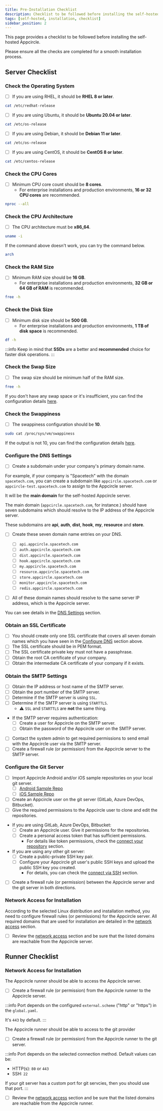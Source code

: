 ```yaml
---
title: Pre-Installation Checklist
description: Checklist to be followed before installing the self-hosted Appcircle
tags: [self-hosted, installation, checklist]
sidebar_position: 2
---
```


This page provides a checklist to be followed before installing the self-hosted Appcircle.

Please ensure all the checks are completed for a smooth installation process.

## Server Checklist

### Check the Operating System

- [ ] If you are using RHEL, it should be **RHEL 8 or later**.

```bash
cat /etc/redhat-release
```

- [ ] If you are using Ubuntu, it should be **Ubuntu 20.04 or later**.

```bash
cat /etc/os-release
```

- [ ] If you are using Debian, it should be **Debian 11 or later**.

```bash
cat /etc/os-release
```

- [ ] If you are using CentOS, it should be **CentOS 8 or later**.

```bash
cat /etc/centos-release
```

### Check the CPU Cores

- [ ] Minimum CPU core count should be **8 cores**.
  - For enterprise installations and production environments, **16 or 32 CPU cores** are recommended.

```bash
nproc --all
```

### Check the CPU Architecture

- [ ] The CPU architecture must be **x86_64**.

```bash
uname -i
```

If the command above doesn't work, you can try the command below.

```bash
arch
```

### Check the RAM Size

- [ ] Minimum RAM size should be **16 GB**.
  - For enterprise installations and production environments, **32 GB or 64 GB of RAM** is recommended.

```bash
free -h
```

### Check the Disk Size

- [ ] Minimum disk size should be **500 GB**.
  - For enterprise installations and production environments, **1 TB of disk space** is recommended.

```bash
df -h
```

:::info
Keep in mind that **SSDs** are a better and **recommended** choice for faster disk operations.
:::

### Check the Swap Size

- [ ] The swap size should be minimum half of the RAM size.

```bash
free -h
```

If you don't have any swap space or it's insufficient, you can find the configuration details [here](docker#swap).

### Check the Swappiness

- [ ] The swappiness configuration should be **10**.

```bash
sudo cat /proc/sys/vm/swappiness
```

If the output is not 10, you can find the configuration details [here](docker#swappiness).

### Configure the DNS Settings

- [ ] Create a subdomain under your company's primary domain name.

For example, if your company is "Spacetech" with the domain `spacetech.com`, you can create a subdomain like `appcircle.spacetech.com` or `appcircle-test.spacetech.com` to assign to the Appcircle server.

It will be the **main domain** for the self-hosted Appcircle server.

The main domain (`appcircle.spacetech.com`, for instance.) should have seven subdomains which should resolve to the IP address of the Appcircle server.

These subdomains are **api**, **auth**, **dist**, **hook**, **my**, **resource** and **store**.

- [ ] Create these seven domain name entries on your DNS.

  - [ ] `api.appcircle.spacetech.com`
  - [ ] `auth.appcircle.spacetech.com`
  - [ ] `dist.appcircle.spacetech.com`
  - [ ] `hook.appcircle.spacetech.com`
  - [ ] `my.appcircle.spacetech.com`
  - [ ] `resource.appcircle.spacetech.com`
  - [ ] `store.appcircle.spacetech.com`
  - [ ] `monitor.appcircle.spacetech.com`
  - [ ] `redis.appcircle.spacetech.com`

- [ ] All of these domain names should resolve to the same server IP address, which is the Appcircle server.

You can see details in the [DNS Settings](/self-hosted-appcircle/install-server/docker#4-dns-settings) section.

### Obtain an SSL Certificate

- [ ] You should create only one SSL certificate that covers all seven domain names which you have seen in the [Configure DNS](#configure-the-dns-settings) section above.
- [ ] The SSL certificate should be in PEM format.
- [ ] The SSL certificate private key must not have a passphrase.
- [ ] Obtain the root CA certificate of your company.
- [ ] Obtain the intermediate CA certificate of your company if it exists.

### Obtain the SMTP Settings

- [ ] Obtain the IP address or host name of the SMTP server.
- [ ] Obtain the port number of the SMTP server.
- [ ] Determine if the SMTP server is using `SSL`.
- [ ] Determine if the SMTP server is using `STARTTLS`.
  - :warning: `SSL` and `STARTTLS` are **not** the same thing.
- If the SMTP server requires authentication:
  - [ ] Create a user for Appcircle on the SMTP server.
  - [ ] Obtain the password of the Appcircle user on the SMTP server.
- [ ] Contact the system admin to get required permissions to send email with the Appcircle user via the SMTP server.
- [ ] Create a firewall rule (or permission) from the Appcircle server to the SMTP server.

### Configure the Git Server

- [ ] Import Appcircle Android and/or iOS sample repositories on your local git server.
  - [ ] [Android Sample Repo](https://github.com/appcircleio/appcircle-sample-android)
  - [ ] [iOS Sample Repo](https://github.com/appcircleio/appcircle-sample-ios)
- [ ] Create an Appcircle user on the git server (GitLab, Azure DevOps, Bitbucket).
- [ ] Give the required permissions to the Appcircle user to clone and edit the repositories.
- If you are using GitLab, Azure DevOps, Bitbucket:
  - [ ] Create an Appcircle user. Give it permissions for the repositories.
  - [ ] Create a personal access token that has sufficient permissions.
    - For details like token permissions, check the [connect your repository](/build/manage-the-connections/adding-a-build-profile#connect-your-repository) section.
- If you are using any other git server:
  - [ ] Create a public-private SSH key pair.
  - [ ] Configure your Appcircle git user's public SSH keys and upload the public SSH key you created.
    - For details, you can check the [connect via SSH](/build/manage-the-connections/adding-a-build-profile/connecting-to-private-repository-via-ssh) section.
- [ ] Create a firewall rule (or permission) between the Appcircle server and the git server in both directions.

### Network Access for Installation

According to the selected Linux distribution and installation method, you need to configure firewall rules (or permissions) for the Appcircle server. All required domains that are used for installation are detailed in the [network access](/self-hosted-appcircle/configure-server/integrations-and-access/network-access) section.

- [ ] Review the [network access](/self-hosted-appcircle/configure-server/integrations-and-access/network-access#appcircle-server-install-and-update) section and be sure that the listed domains are reachable from the Appcircle server.

## Runner Checklist

### Network Access for Installation

The Appcircle runner should be able to access the Appcircle server.

- [ ] Create a firewall rule (or permission) from the Appcircle runner to the Appcircle server.

:::info
Port depends on the configured `external.scheme` ("http" or "https") in the `global.yaml`.

It's `443` by default.
:::

The Appcircle runner should be able to access to the git provider

- [ ] Create a firewall rule (or permission) from the Appcircle runner to the git server.

:::info
Port depends on the selected connection method. Default values can be:

- HTTP(s): `80` or `443`
- SSH: `22`

If your git server has a custom port for git servcies, then you should use that port.
:::

- [ ] Review the [network access](/self-hosted-appcircle/configure-server/integrations-and-access/network-access#appcircle-runner-install-as-ready-to-use-macos-virtual-machine) section and be sure that the listed domains are reachable from the Appcircle runner.
